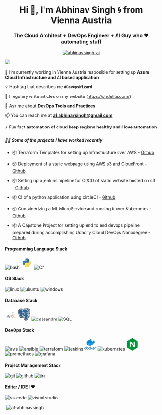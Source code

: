 <h1 align="center">Hi 👋, I'm Abhinav Singh 🌀 from Vienna Austria</h1>
<h3 align="center">The Cloud Architect + DevOps Engineer + AI Guy who ♥ automating stuff</h3>

<p align="center">
<a href="http://linkedin.com/in/abhinavsingh-ai" target="blank">
  <img align="center" src="https://cdn.jsdelivr.net/npm/simple-icons@3/icons/linkedin.svg" alt="abhinavsingh-ai" width="22px" />
</a>
</p>

![](https://komarev.com/ghpvc/?username=yatharth0045&style=flat-square&color=blue)

🏢 I’m currently working in Vienna Austria resposible for setting up **Azure Cloud Infrastructure and AI based application**

💡 Hashtag that describes me **`#DevOpsWizard`**

📝 I regulary write articles on my website (https://phdelite.com/)

💬 Ask me about **DevOps Tools and Practices**

📫 You can reach me at **a1.abhinavsingh@gmail.com**

⚡ Fun fact **automation of cloud keep regions healthy and I love automation** 

##### 👨‍💻 Some of the projects I have worked recently

- 📦 Terraform Templates for setting up Infrastructure over AWS - [Github](https://github.com/a1-abhinavsingh/terraform-quickstart)

- 📦 Deployment of a static webpage using AWS s3 and CloudFront - [Github](https://github.com/a1-abhinavsingh/s3-cloudFront)

- 📦 Setting up a jenkins pipeline for CI/CD of static website hosted on s3 - [Github](https://github.com/a1-abhinavsingh/static)

- 📦 CI of a python application using circleCI - [Github](https://github.com/a1-abhinavsingh/docker-python-app)

- 📦 Containerizing a ML MicroService and running it over Kubernetes - [Github](https://github.com/a1-abhinavsingh/operationalize-ml-microservice-api)

- 📦 A Capstone Project for setting up end to end devops pipeline prepared during accomplishing Udacity Cloud DevOps Nanodegree - [Github](https://github.com/a1-abhinavsingh/capstone-udacity)   

<span hidden>
##### 🧾 Certifications I have Accomplished

- 🎖 Cloud DevOps NanoDegree - [Udacity](https://graduation.udacity.com/confirm/CJFQAAKGVM)

- 🎖 Various Certification of Docker and Kubernetes - Pluralsight

- 🎖 Packaging Applications using Helm - Pluralsight and many more...

- 🎖🎖🎖 Complete list of my certifications [here](https://stackoverflow.com/users/story/81772298843)
</span>
  
#### Programming Language Stack
<p align="left"><img src="https://www.vectorlogo.zone/logos/gnu_bash/gnu_bash-icon.svg" alt="bash" title="bash" title="bash" width="40" height="40"/>  
  <img src="https://raw.githubusercontent.com/github/explore/80688e429a7d4ef2fca1e82350fe8e3517d3494d/topics/python/python.png" alt="python" title="python" width="40" height="40"/> 
  <img src="https://user-images.githubusercontent.com/60422234/170688907-a4cf0263-d4e9-447d-9b7a-49e56b4a3f10.svg" alt="C#" title="C#" width="40" height="40"/>  
  </p>

#### OS Stack
<p align="left">
  <img src="https://brandlogos.net/wp-content/uploads/2020/03/Linux-logo.png" alt="linux" title="linux" width="40" height="40"/>  
  <img src="https://www.vectorlogo.zone/logos/ubuntu/ubuntu-icon.svg" alt="ubuntu" title="ubuntu" width="40" height="40"/>  
  <img src="https://user-images.githubusercontent.com/60422234/170690440-52d05e8b-4e98-4c8b-a768-8fa7fb210ba9.png" alt="windows" title="windows" width="40" height="40"/>  
</p>

#### Database Stack
<p align="left"><img src="https://raw.githubusercontent.com/github/explore/80688e429a7d4ef2fca1e82350fe8e3517d3494d/topics/mysql/mysql.png" alt="mysql" title="mysql" width="40" height="40"/>  
  <img src="https://raw.githubusercontent.com/github/explore/80688e429a7d4ef2fca1e82350fe8e3517d3494d/topics/postgresql/postgresql.png" alt="postgresql" title="postgresql" width="40" height="40"/>  
  <img src="https://www.vectorlogo.zone/logos/apache_cassandra/apache_cassandra-icon.svg" alt="cassandra" title="cassandra" width="40" height="40"/> 
  <img src="https://user-images.githubusercontent.com/60422234/170691094-4865aadc-8d6b-4fbe-a2da-c92bff0f7eb8.png" alt="SQL" title="SQL" width="40" height="40"/>
</p>

#### DevOps Stack 
<p align="left"><img src="https://www.vectorlogo.zone/logos/amazon_aws/amazon_aws-icon.svg" alt="aws" title="aws" width="40" height="40"/> 
  <img src="https://www.vectorlogo.zone/logos/ansible/ansible-icon.svg" alt="ansible" title="ansible" width="40" height="40"/> 
  <img src="https://www.vectorlogo.zone/logos/terraformio/terraformio-icon.svg" alt="terraform" title="terraform" width="40" height="40"/> 
  <img src="https://www.vectorlogo.zone/logos/jenkins/jenkins-icon.svg" alt="jenkins" title="jenkins" width="40" height="40"/>  
  <img src="https://raw.githubusercontent.com/github/explore/80688e429a7d4ef2fca1e82350fe8e3517d3494d/topics/docker/docker.png" alt="docker" title="docker" width="40" height="40"/>  
  <img src="https://www.vectorlogo.zone/logos/kubernetes/kubernetes-icon.svg" alt="kubernetes" title="kubernetes" width="40" height="40"/>  
  <img src="https://raw.githubusercontent.com/github/explore/85cceaeeaf993ca35664dc37ea24f9237fbbfc14/topics/nginx/nginx.png" alt="nginx" title="nginx" width="40" height="40"/>  
  <img src="https://www.vectorlogo.zone/logos/prometheusio/prometheusio-icon.svg" alt="promethues" title="promethues" width="40" height="40"/> 
  <img src="https://www.vectorlogo.zone/logos/grafana/grafana-icon.svg" alt="grafana" title="grafana" width="40" height="40"/> </p>

#### Project Management Stack
<p align="left"><img src="https://www.vectorlogo.zone/logos/git-scm/git-scm-icon.svg" alt="git" title="git" width="40" height="40"/>  
  <img src="https://www.vectorlogo.zone/logos/github/github-icon.svg" alt="github" title="github" width="40" height="40"/> 
  <img src="https://www.vectorlogo.zone/logos/atlassian_jira/atlassian_jira-icon.svg" alt="jira" title="jira" width="40" height="40"/> 
  </p>

#### Editor / IDE I ♥
<p align="left">
  <img src="https://www.vectorlogo.zone/logos/visualstudio_code/visualstudio_code-icon.svg" alt="vs-code" title="vs-code" width="40" height="40"/>
<img src="https://user-images.githubusercontent.com/60422234/170690790-12066f00-4cf1-42df-99b5-62ee0c9be5c4.png" alt="visual studio" title="visual studio" width="40" height="40"/>
</p>

<p>&nbsp;<img align="center" src="https://github-readme-stats.vercel.app/api?username=abhinavsingh-a1&show_icons=true&hide=stars,issues" alt="a1-abhinavsingh" /></p>
